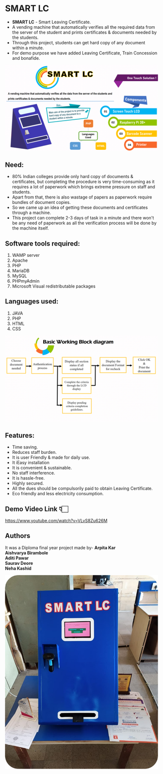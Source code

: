 # SMART LC
- **SMART LC** - Smart Leaving Certificate.
- A vending machine that automatically verifies all the required data from the server of the student and prints certificates & documents needed by the students.
- Through this project, students can get hard copy of any document within a minute.
- For demo purpose we have added Leaving Certificate, Train Concession and bonafide.

![alt text](https://github.com/Arpita-8850/SMART-LC/blob/master/photo.png)

## Need:
- 80% Indian colleges provide only hard copy of documents & certificates, but completing the procedure is very time-consuming as it requires a lot of paperwork which brings extreme pressure on staff and students. 
- Apart from that, there is also wastage of papers as paperwork require bundles of document copies. 
- So we came up an idea of getting these documents and certificates through a machine. 
- This project can complete 2-3 days of task in a minute and there won't be any need of paperwork as all the verification process will be done by the machine itself.

## Software tools required:
1. WAMP server
2. Apache
3. PHP
4. MariaDB
5. MySQL
6. PHPmyAdmin
7. Microsoft Visual redistributable packages

## Languages used:
1. JAVA
2. PHP
3. HTML
4. CSS

![alt text](https://github.com/Arpita-8850/SMART-LC/blob/master/working%20block%20diagram.png)
## Features:
- Time saving. 
- Reduces staff burden.
- It is user Friendly & made for daily use.
- It iEasy installation
- It is convenient & sustainable.
- No staff interference.
- It is hassle-free.
- Highly secured.
- All the dues should be compulsorily paid to obtain Leaving Certificate.
- Eco friendly and less electricity consumption.

## Demo Video Link 👇🏻
https://www.youtube.com/watch?v=VLvS8Zu626M

## Authors
 It was a Diploma final year project made by-
 **Arpita Kar**\
 **Aishvarya Birambole**\
 **Aditi Pawar**\
 **Saurav Deore**\
 **Neha Kashid**

![alt text](https://github.com/Arpita-8850/SMART-LC/blob/master/SMART%20LC.jpg)
